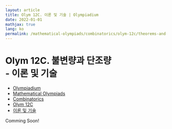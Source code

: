 ```yaml
---
layout: article
title: Olym 12C. 이론 및 기술 | Olympiadium
date: 2022-01-01
mathjax: true
lang: ko
permalink: /mathematical-olympiads/combinatorics/olym-12c/theorems-and-techniques/
---
```

# Olym 12C. 불변량과 단조량 <br> <ssup> - 이론 및 기술</ssup>

<ul class="breadcrumb">
	<li><a href="{{ site.homeurl }}">Olympiadium</a></li> 
	<li><a href="{{ site.homeurl }}mathematical-olympiads/">Mathematical Olympiads</a></li> 
	<li><a href="{{ site.homeurl }}mathematical-olympiads/combinatorics/">Combinatorics</a></li> 
	<li><a href="{{ site.homeurl }}mathematical-olympiads/combinatorics/olym-12c/">Olym 12C</a></li> 
	<li><a href="{{ site.homeurl }}mathematical-olympiads/combinatorics/olym-12c/theorems-and-techniques/">이론 및 기술</a></li>
</ul>

Comming Soon!
